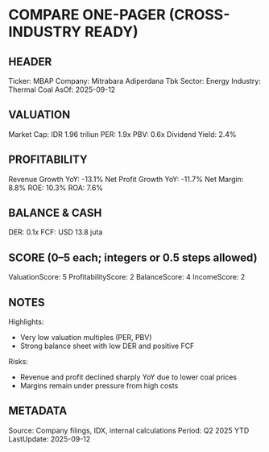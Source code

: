 # COMPARE ONE-PAGER (CROSS-INDUSTRY READY)

## HEADER
Ticker: MBAP
Company: Mitrabara Adiperdana Tbk
Sector: Energy
Industry: Thermal Coal
AsOf: 2025-09-12

## VALUATION
Market Cap: IDR 1.96 triliun
PER: 1.9x
PBV: 0.6x
Dividend Yield: 2.4%

## PROFITABILITY
Revenue Growth YoY: -13.1%
Net Profit Growth YoY: -11.7%
Net Margin: 8.8%
ROE: 10.3%
ROA: 7.6%

## BALANCE & CASH
DER: 0.1x
FCF: USD 13.8 juta

## SCORE (0–5 each; integers or 0.5 steps allowed)
ValuationScore: 5
ProfitabilityScore: 2
BalanceScore: 4
IncomeScore: 2

## NOTES
Highlights:
- Very low valuation multiples (PER, PBV)
- Strong balance sheet with low DER and positive FCF

Risks:
- Revenue and profit declined sharply YoY due to lower coal prices
- Margins remain under pressure from high costs

## METADATA
Source: Company filings, IDX, internal calculations
Period: Q2 2025 YTD
LastUpdate: 2025-09-12